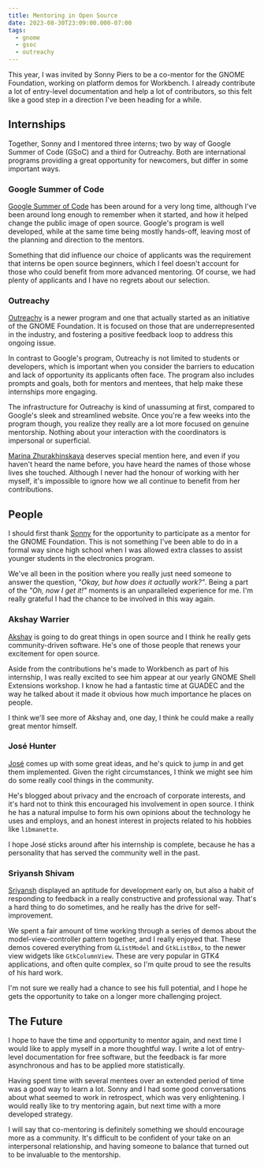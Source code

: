 ```yaml
---
title: Mentoring in Open Source
date: 2023-08-30T23:09:00.000-07:00
tags:
  - gnome
  - gsoc
  - outreachy
---
```


This year, I was invited by Sonny Piers to be a co-mentor for the GNOME
Foundation, working on platform demos for Workbench. I already contribute a lot
of entry-level documentation and help a lot of contributors, so this felt like
a good step in a direction I've been heading for a while.

## Internships

Together, Sonny and I mentored three interns; two by way of Google Summer of
Code (GSoC) and a third for Outreachy. Both are international programs providing
a great opportunity for newcomers, but differ in some important ways.

### Google Summer of Code

[Google Summer of Code] has been around for a very long time, although I've been
around long enough to remember when it started, and how it helped change the
public image of open source. Google's program is well developed, while at the
same time being mostly hands-off, leaving most of the planning and direction
to the mentors.

Something that did influence our choice of applicants was the requirement that
interns be open source beginners, which I feel doesn't account for those who
could benefit from more advanced mentoring. Of course, we had plenty of
applicants and I have no regrets about our selection.

[Google Summer of Code]: https://summerofcode.withgoogle.com

### Outreachy

[Outreachy] is a newer program and one that actually started as an initiative
of the GNOME Foundation. It is focused on those that are underrepresented in the
industry, and fostering a positive feedback loop to address this ongoing issue.

In contrast to Google's program, Outreachy is not limited to students or
developers, which is important when you consider the barriers to education and
lack of opportunity its applicants often face. The program also includes prompts
and goals, both for mentors and mentees, that help make these internships more
engaging.

The infrastructure for Outreachy is kind of unassuming at first, compared to
Google's sleek and streamlined website. Once you're a few weeks into the
program though, you realize they really are a lot more focused on genuine
mentorship. Nothing about your interaction with the coordinators is impersonal
or superficial.

[Marina Zhurakhinskaya] deserves special mention here, and even if you haven't
heard the name before, you have heard the names of those whose lives she
touched. Although I never had the honour of working with her myself, it's
impossible to ignore how we all continue to benefit from her contributions.

[Outreachy]: https://outreachy.org
[Marina Zhurakhinskaya]: https://sfconservancy.org/news/2022/jun/14/remembering-marina/

## People

I should first thank [Sonny] for the opportunity to participate as a mentor for
the GNOME Foundation. This is not something I've been able to do in a formal way
since high school when I was allowed extra classes to assist younger students
in the electronics program.

We've all been in the position where you really just need someone to answer the
question, *"Okay, but how does it actually work?"*. Being a part of the
*"Oh, now I get it!"* moments is an unparalleled experience for me. I'm really
grateful I had the chance to be involved in this way again.

[Sonny]: https://floss.social/@sonny

### Akshay Warrier

[Akshay] is going to do great things in open source and I think he really gets
community-driven software. He's one of those people that renews your excitement
for open source.

Aside from the contributions he's made to Workbench as part of his internship,
I was really excited to see him appear at our yearly GNOME Shell Extensions
workshop. I know he had a fantastic time at GUADEC and the way he talked
about it made it obvious how much importance he places on people.

I think we'll see more of Akshay and, one day, I think he could make a really
great mentor himself.

[Akshay]: https://akshaywarrier.medium.com

### José Hunter

[José] comes up with some great ideas, and he's quick to jump in and get them
implemented. Given the right circumstances, I think we might see him do some
really cool things in the community.

He's blogged about privacy and the encroach of corporate interests, and it's
hard not to think this encouraged his involvement in open source. I think he
has a natural impulse to form his own opinions about the technology he uses and
employs, and an honest interest in projects related to his hobbies like
`libmanette`.

I hope José sticks around after his internship is complete, because he has
a personality that has served the community well in the past.

[José]: https://josecodes.hashnode.dev

### Sriyansh Shivam

[Sriyansh] displayed an aptitude for development early on, but also a habit of
responding to feedback in a really constructive and professional way. That's a
hard thing to do sometimes, and he really has the drive for self-improvement.

We spent a fair amount of time working through a series of demos about the
model-view-controller pattern together, and I really enjoyed that. These demos
covered everything from `GListModel` and `GtkListBox`, to the newer view widgets
like `GtkColumnView`. These are very popular in GTK4 applications, and often
quite complex, so I'm quite proud to see the results of his hard work.

I'm not sure we really had a chance to see his full potential, and I hope he
gets the opportunity to take on a longer more challenging project.

[Sriyansh]: https://sonichere.hashnode.dev

## The Future

I hope to have the time and opportunity to mentor again, and next time I would
like to apply myself in a more thoughtful way. I write a lot of entry-level
documentation for free software, but the feedback is far more asynchronous and
has to be applied more statistically.

Having spent time with several mentees over an extended period of time was a
good way to learn a lot. Sonny and I had some good conversations about what
seemed to work in retrospect, which was very enlightening. I would really like
to try mentoring again, but next time with a more developed strategy.

I will say that co-mentoring is definitely something we should encourage more
as a community. It's difficult to be confident of your take on an interpersonal
relationship, and having someone to balance that turned out to be invaluable to
the mentorship.
